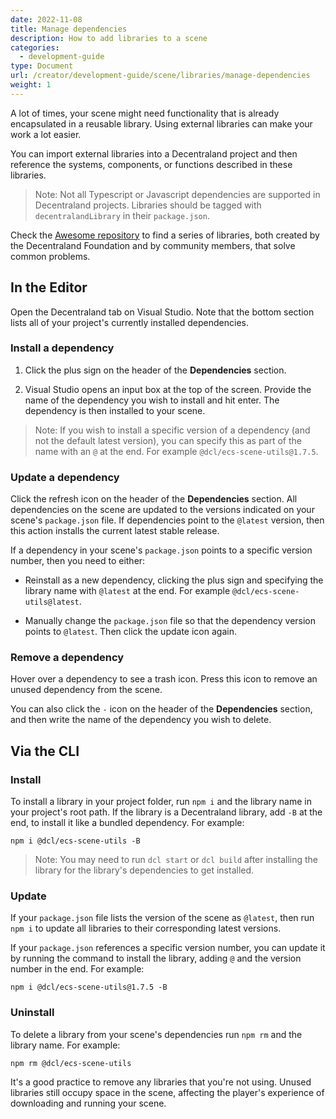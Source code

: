 ```yaml
---
date: 2022-11-08
title: Manage dependencies
description: How to add libraries to a scene
categories:
  - development-guide
type: Document
url: /creator/development-guide/scene/libraries/manage-dependencies
weight: 1
---
```


A lot of times, your scene might need functionality that is already encapsulated in a reusable library. Using external libraries can make your work a lot easier.

You can import external libraries into a Decentraland project and then reference the systems, components, or functions described in these libraries.

> Note: Not all Typescript or Javascript dependencies are supported in Decentraland projects. Libraries should be tagged with `decentralandLibrary` in their `package.json`.

Check the [Awesome repository](https://github.com/decentraland-scenes/Awesome-Repository#libraries) to find a series of libraries, both created by the Decentraland Foundation and by community members, that solve common problems.

## In the Editor

Open the Decentraland tab on Visual Studio. Note that the bottom section lists all of your project's currently installed dependencies.

### Install a dependency

1) Click the plus sign on the header of the **Dependencies** section.

2) Visual Studio opens an input box at the top of the screen. Provide the name of the dependency you wish to install and hit enter. The dependency is then installed to your scene.

> Note: If you wish to install a specific version of a dependency (and not the default latest version), you can specify this as part of the name with an `@` at the end. For example `@dcl/ecs-scene-utils@1.7.5`.

### Update a dependency

Click the refresh icon on the header of the **Dependencies** section. All dependencies on the scene are updated to the versions indicated on your scene's `package.json` file. If dependencies point to the `@latest` version, then this action installs the current latest stable release. 

If a dependency in your scene's `package.json` points to a specific version number, then you need to either:

- Reinstall as a new dependency, clicking the plus sign and specifying the library name with `@latest` at the end. For example `@dcl/ecs-scene-utils@latest`.

- Manually change the `package.json` file so that the dependency version points to `@latest`. Then click the update icon again.

### Remove a dependency

Hover over a dependency to see a trash icon. Press this icon to remove an unused dependency from the scene.

You can also click the `-` icon on the header of the **Dependencies** section, and then write the name of the dependency you wish to delete.

## Via the CLI

### Install

To install a library in your project folder, run `npm i` and the library name in your project's root path. If the library is a Decentraland library, add `-B` at the end, to install it like a bundled dependency. For example:

`npm i @dcl/ecs-scene-utils -B`

> Note: You may need to run `dcl start` or `dcl build` after installing the library for the library's dependencies to get installed.

### Update

If your `package.json` file lists the version of the scene as `@latest`, then run `npm i` to update all libraries to their corresponding latest versions.

If your `package.json` references a specific version number, you can update it by running the command to install the library, adding `@` and the version number in the end. For example:

`npm i @dcl/ecs-scene-utils@1.7.5 -B`

### Uninstall

To delete a library from your scene's dependencies run `npm rm` and the library name. For example:

`npm rm @dcl/ecs-scene-utils`

It's a good practice to remove any libraries that you're not using. Unused libraries still occupy space in the scene, affecting the player's experience of downloading and running your scene.
